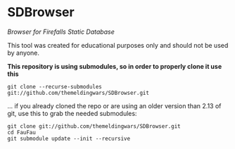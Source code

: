 
# SDBrowser
*Browser for Firefalls Static Database*

This tool was created for educational purposes only and should not be used by anyone.


**This repository is using submodules, so in order to properly clone it use this**
```
git clone --recurse-submodules git://github.com/themeldingwars/SDBrowser.git
```

... if you already cloned the repo or are using an older version than 2.13 of git, use this to grab the needed submodules:

```
git clone git://github.com/themeldingwars/SDBrowser.git
cd FauFau
git submodule update --init --recursive
```


